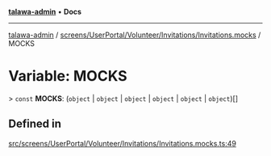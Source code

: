[**talawa-admin**](../../../../../../README.md) • **Docs**

***

[talawa-admin](../../../../../../modules.md) / [screens/UserPortal/Volunteer/Invitations/Invitations.mocks](../README.md) / MOCKS

# Variable: MOCKS

\> `const` **MOCKS**: (`object` \| `object` \| `object` \| `object` \| `object` \| `object`)[]

## Defined in

[src/screens/UserPortal/Volunteer/Invitations/Invitations.mocks.ts:49](https://github.com/PalisadoesFoundation/talawa-admin/blob/3f6b41a67c6932f4c0bce6ffb822d4ef12ede8c8/src/screens/UserPortal/Volunteer/Invitations/Invitations.mocks.ts#L49)
